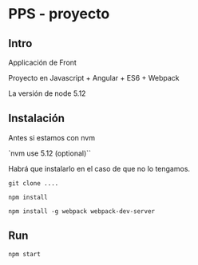 # PPS - proyecto #

## Intro ##

Applicación de Front

Proyecto en Javascript + Angular + ES6 + Webpack

La versión de node 5.12

## Instalación ##

Antes si estamos con nvm

`nvm use 5.12  (optional)``

Habrá que instalarlo en el caso de que no lo tengamos.

`git clone ....`

`npm install`

`npm install -g webpack webpack-dev-server`


## Run ##

`npm start`
